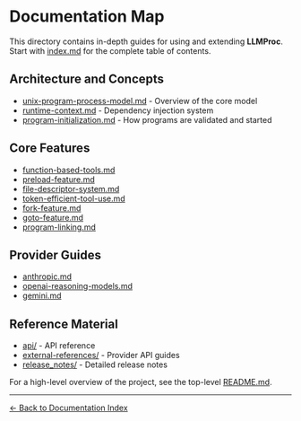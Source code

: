 # Documentation Map

This directory contains in-depth guides for using and extending **LLMProc**. Start with [index.md](index.md) for the complete table of contents.

## Architecture and Concepts
- [unix-program-process-model.md](unix-program-process-model.md) - Overview of the core model
- [runtime-context.md](runtime-context.md) - Dependency injection system
- [program-initialization.md](program-initialization.md) - How programs are validated and started

## Core Features
- [function-based-tools.md](function-based-tools.md)
- [preload-feature.md](preload-feature.md)
- [file-descriptor-system.md](file-descriptor-system.md)
- [token-efficient-tool-use.md](token-efficient-tool-use.md)
- [fork-feature.md](fork-feature.md)
- [goto-feature.md](goto-feature.md)
- [program-linking.md](program-linking.md)

## Provider Guides
- [anthropic.md](anthropic.md)
- [openai-reasoning-models.md](openai-reasoning-models.md)
- [gemini.md](gemini.md)

## Reference Material
- [api/](api/index.md) - API reference
- [external-references/](external-references/) - Provider API guides
- [release_notes/](release_notes/) - Detailed release notes

For a high-level overview of the project, see the top-level [README.md](../README.md).

---
[← Back to Documentation Index](index.md)
